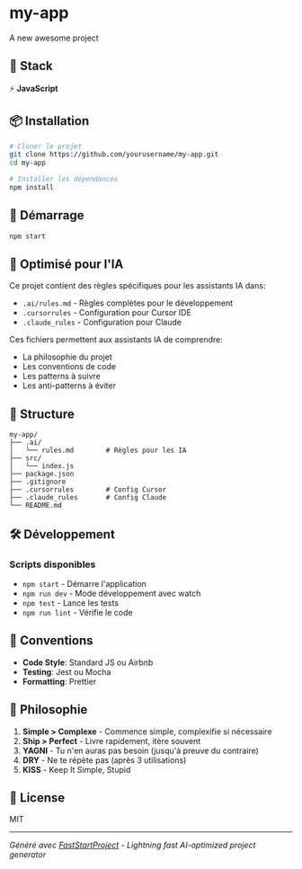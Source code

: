 # my-app

A new awesome project

## 🚀 Stack

⚡ **JavaScript**

## 📦 Installation

```bash
# Cloner le projet
git clone https://github.com/yourusername/my-app.git
cd my-app

# Installer les dépendances
npm install
```

## 🏃 Démarrage

```bash
npm start
```

## 🤖 Optimisé pour l'IA

Ce projet contient des règles spécifiques pour les assistants IA dans:
- `.ai/rules.md` - Règles complètes pour le développement
- `.cursorrules` - Configuration pour Cursor IDE
- `.claude_rules` - Configuration pour Claude

Ces fichiers permettent aux assistants IA de comprendre:
- La philosophie du projet
- Les conventions de code
- Les patterns à suivre
- Les anti-patterns à éviter

## 📂 Structure

```
my-app/
├── .ai/
│   └── rules.md        # Règles pour les IA
├── src/
│   └── index.js
├── package.json
├── .gitignore
├── .cursorrules        # Config Cursor
├── .claude_rules       # Config Claude
└── README.md
```

## 🛠️ Développement

### Scripts disponibles

- `npm start` - Démarre l'application
- `npm run dev` - Mode développement avec watch
- `npm test` - Lance les tests
- `npm run lint` - Vérifie le code

## 📝 Conventions

- **Code Style**: Standard JS ou Airbnb
- **Testing**: Jest ou Mocha
- **Formatting**: Prettier

## 🎯 Philosophie

1. **Simple > Complexe** - Commence simple, complexifie si nécessaire
2. **Ship > Perfect** - Livre rapidement, itère souvent
3. **YAGNI** - Tu n'en auras pas besoin (jusqu'à preuve du contraire)
4. **DRY** - Ne te répète pas (après 3 utilisations)
5. **KISS** - Keep It Simple, Stupid

## 📜 License

MIT

---

*Généré avec [FastStartProject](https://github.com/yourusername/faststartproject) - Lightning fast AI-optimized project generator*
